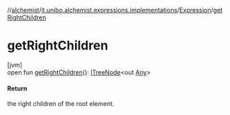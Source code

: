 //[alchemist](../../../index.md)/[it.unibo.alchemist.expressions.implementations](../index.md)/[Expression](index.md)/[getRightChildren](get-right-children.md)

# getRightChildren

[jvm]\
open fun [getRightChildren](get-right-children.md)(): [ITreeNode](../../it.unibo.alchemist.expressions.interfaces/-i-tree-node/index.md)<out [Any](https://kotlinlang.org/api/latest/jvm/stdlib/kotlin/-any/index.html)>

#### Return

the right children of the root element.
